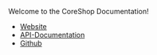 Welcome to the CoreShop Documentation!

 * [Website](https://www.coreshop.org)
 * [API-Documentation](https://api.coreshop.org/3.0.0)
 * [Github](https://github.com/coreshop/CoreShop)
